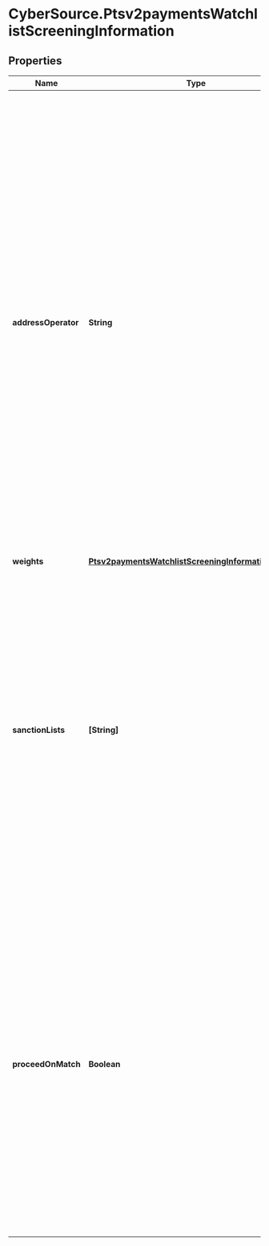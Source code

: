 # CyberSource.Ptsv2paymentsWatchlistScreeningInformation

## Properties
Name | Type | Description | Notes
------------ | ------------- | ------------- | -------------
**addressOperator** | **String** | Parts of the customer's information that must match with an entry in the DPL (denied parties list) before a match occurs. This field can contain one of the following values: - AND: (default) The customer's name or company and the customer's address must appear in the database. - OR: The customer's name must appear in the database. - IGNORE: You want the service to detect a match only of the customer's name or company but not of the address.  | [optional] 
**weights** | [**Ptsv2paymentsWatchlistScreeningInformationWeights**](Ptsv2paymentsWatchlistScreeningInformationWeights.md) |  | [optional] 
**sanctionLists** | **[String]** | Use this field to specify which list(s) you want checked with the request. The reply will include the list name as well as the response data. To check against multiple lists, enter multiple list codes separated by a caret (^). For more information, see \"Restricted and Denied Parties List,\" page 68.  | [optional] 
**proceedOnMatch** | **Boolean** | Indicates whether the transaction should proceed if there is a match. Possible values: - `true`: Transaction proceeds even when match is found in the Denied Parties List. The match is noted in the response. - `false`: Normal watchlist screening behavior occurs. (Transaction stops if a match to DPL occurs. Transaction proceeds if no match.)  | [optional] 


